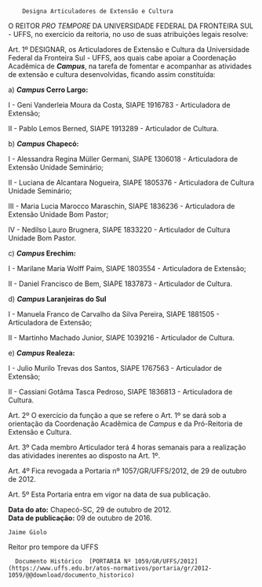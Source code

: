         Designa Articuladores de Extensão e Cultura  

O REITOR *PRO TEMPORE* DA UNIVERSIDADE FEDERAL DA FRONTEIRA SUL - UFFS, no exercício da reitoria, no uso de suas atribuições legais resolve:

 Art. 1º DESIGNAR, os Articuladores de Extensão e Cultura da Universidade Federal da Fronteira Sul - UFFS, aos quais cabe apoiar a Coordenação Acadêmica de ***Campus***, na tarefa de fomentar e acompanhar as atividades de extensão e cultura desenvolvidas, ficando assim constituída:

 a) ***Campus* Cerro Largo:**

 I - Geni Vanderleia Moura da Costa, SIAPE 1916783 - Articuladora de Extensão;

 II - Pablo Lemos Berned, SIAPE 1913289 - Articulador de Cultura.

 b) ***Campus* Chapecó:**

 I - Alessandra Regina Müller Germani, SIAPE 1306018 - Articuladora de Extensão Unidade Seminário;

 II - Luciana de Alcantara Nogueira, SIAPE 1805376 - Articuladora de Cultura Unidade Seminário;

 III - Maria Lucia Marocco Maraschin, SIAPE 1836236 - Articuladora de Extensão Unidade Bom Pastor;

 IV - Nedilso Lauro Brugnera, SIAPE 1833220 - Articulador de Cultura Unidade Bom Pastor.

 c) ***Campus* Erechim:**

 I - Marilane Maria Wolff Paim, SIAPE 1803554 - Articuladora de Extensão;

 II - Daniel Francisco de Bem, SIAPE 1837873 - Articulador de Cultura.

 d) ***Campus* Laranjeiras do Sul**

 I - Manuela Franco de Carvalho da Silva Pereira, SIAPE 1881505 - Articuladora de Extensão;

 II - Martinho Machado Junior, SIAPE 1039216 - Articulador de Cultura.

 e) ***Campus* Realeza:**

 I - Julio Murilo Trevas dos Santos, SIAPE 1767563 - Articulador de Extensão;

 II - Cassiani Gotâma Tasca Pedroso, SIAPE 1836813 - Articuladora de Cultura.

 Art. 2º O exercício da função a que se refere o Art. 1º se dará sob a orientação da Coordenação Acadêmica de *Campus* e da Pró-Reitoria de Extensão e Cultura.

 Art. 3º Cada membro Articulador terá 4 horas semanais para a realização das atividades inerentes ao disposto na Art. 1º.

 Art. 4º Fica revogada a Portaria nº 1057/GR/UFFS/2012, de 29 de outubro de 2012.

 Art. 5º Esta Portaria entra em vigor na data de sua publicação.

  

   **Data do ato:** Chapecó-SC, 29 de outubro de 2012.   
 **Data de publicação:**  09 de outubro de 2016. 

    Jaime Giolo   
 Reitor pro tempore da UFFS 

      Documento Histórico  [PORTARIA Nº 1059/GR/UFFS/2012](https://www.uffs.edu.br/atos-normativos/portaria/gr/2012-1059/@@download/documento_historico)     
      